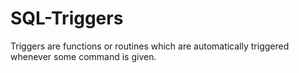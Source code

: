 # SQL-Triggers

Triggers are functions or routines which are automatically triggered whenever some command is given. 
